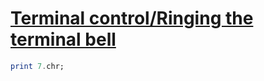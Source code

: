 [1]: https://rosettacode.org/wiki/Terminal_control/Ringing_the_terminal_bell

# [Terminal control/Ringing the terminal bell][1]

```raku
print 7.chr;
```